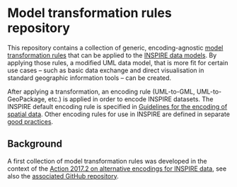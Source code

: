 # Model transformation rules repository

This repository contains a collection of generic, encoding-agnostic 
[model transformation rules](/rules) that can be applied to the 
[INSPIRE data models](https://inspire.ec.europa.eu/Data-Models/Data-Specifications/2892).
By applying those rules, a modified UML data model, that is more fit for 
certain use cases – such as basic data exchange and direct visualisation
in standard geographic information tools – can be created.

After applying a transformation, an encoding rule (UML-to-GML, 
UML-to-GeoPackage, etc.) is applied in order to encode INSPIRE 
datasets. The INSPIRE default encoding rule is specified in 
[Guidelines for the encoding of spatial data](https://inspire.ec.europa.eu/documents/guidelines-encoding-spatial-data). 
Other encoding rules for use in INSPIRE are defined in separate
[good practices](https://inspire.ec.europa.eu/portfolio/good-practice-library).

## Background

A first collection of model transformation rules was developed in the 
context of the 
[Action 2017.2 on alternative encodings for INSPIRE data](https://wikis.ec.europa.eu/pages/viewpage.action?pageId=33528121), 
see also the 
[associated GitHub repository](https://github.com/INSPIRE-MIF/2017.2).
